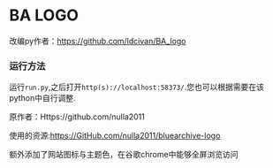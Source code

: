 # BA LOGO 



改编py作者：https://github.com/ldcivan/BA_logo
### 运行方法
运行`run.py`,之后打开`http(s)://localhost:58373/`.您也可以根据需要在该python中自行调整.

原作者：Https://github.com/nulla2011

使用的资源:https://GitHub.com/nulla2011/bluearchive-logo



额外添加了网站图标与主题色，在谷歌chrome中能够全屏浏览访问